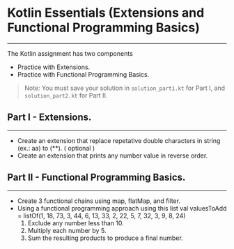# Kotlin Essentials (Extensions and Functional Programming Basics)
---
The Kotlin assignment has two components
- Practice with Extensions.
- Practice with Functional Programming Basics.

> Note: You must save your solution in `solution_part1.kt` for Part I, and `solution_part2.kt` for Part II.

## Part I - Extensions.
---
- Create an extension that replace repetative double characters in string (ex.: aa) to (**). ( optional )
- Create an extension that prints any number value in reverse order.

## Part II - Functional Programming Basics.
---
- Create 3 functional chains using map, flatMap, and filter.
- Using a functional programming approach using this list 
  val valuesToAdd = listOf(1, 18, 73, 3, 44, 6, 13, 33, 2, 22, 5, 7, 32, 3, 9, 8, 24)
    1. Exclude any number less than 10.
    2. Multiply each number by 5.
    3. Sum the resulting products to produce a final number.
